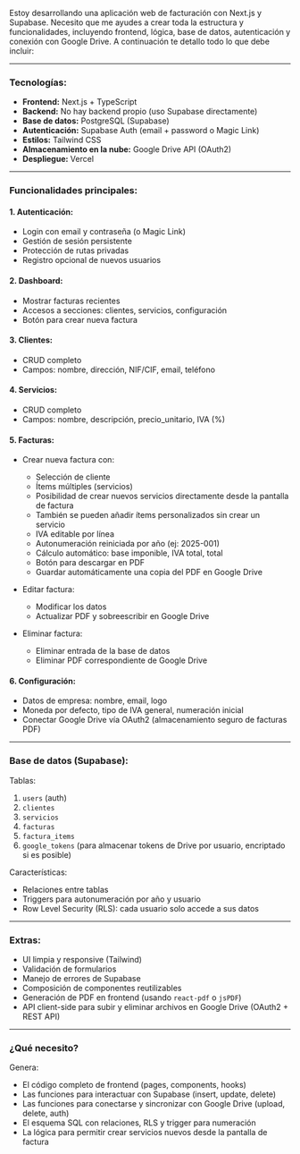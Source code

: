 Estoy desarrollando una aplicación web de facturación con Next.js y Supabase. Necesito que me ayudes a crear toda la estructura y funcionalidades, incluyendo frontend, lógica, base de datos, autenticación y conexión con Google Drive. A continuación te detallo todo lo que debe incluir:

---

### Tecnologías:

- **Frontend:** Next.js + TypeScript
- **Backend:** No hay backend propio (uso Supabase directamente)
- **Base de datos:** PostgreSQL (Supabase)
- **Autenticación:** Supabase Auth (email + password o Magic Link)
- **Estilos:** Tailwind CSS
- **Almacenamiento en la nube:** Google Drive API (OAuth2)
- **Despliegue:** Vercel

---

### Funcionalidades principales:

#### 1. Autenticación:
- Login con email y contraseña (o Magic Link)
- Gestión de sesión persistente
- Protección de rutas privadas
- Registro opcional de nuevos usuarios

#### 2. Dashboard:
- Mostrar facturas recientes
- Accesos a secciones: clientes, servicios, configuración
- Botón para crear nueva factura

#### 3. Clientes:
- CRUD completo
- Campos: nombre, dirección, NIF/CIF, email, teléfono

#### 4. Servicios:
- CRUD completo
- Campos: nombre, descripción, precio_unitario, IVA (%)

#### 5. Facturas:
- Crear nueva factura con:
  - Selección de cliente
  - Ítems múltiples (servicios)
  - Posibilidad de crear nuevos servicios directamente desde la pantalla de factura
  - También se pueden añadir ítems personalizados sin crear un servicio
  - IVA editable por línea
  - Autonumeración reiniciada por año (ej: 2025-001)
  - Cálculo automático: base imponible, IVA total, total
  - Botón para descargar en PDF
  - Guardar automáticamente una copia del PDF en Google Drive

- Editar factura:
  - Modificar los datos
  - Actualizar PDF y sobreescribir en Google Drive

- Eliminar factura:
  - Eliminar entrada de la base de datos
  - Eliminar PDF correspondiente de Google Drive

#### 6. Configuración:
- Datos de empresa: nombre, email, logo
- Moneda por defecto, tipo de IVA general, numeración inicial
- Conectar Google Drive vía OAuth2 (almacenamiento seguro de facturas PDF)

---

### Base de datos (Supabase):

Tablas:
1. `users` (auth)
2. `clientes`
3. `servicios`
4. `facturas`
5. `factura_items`
6. `google_tokens` (para almacenar tokens de Drive por usuario, encriptado si es posible)

Características:
- Relaciones entre tablas
- Triggers para autonumeración por año y usuario
- Row Level Security (RLS): cada usuario solo accede a sus datos

---

### Extras:

- UI limpia y responsive (Tailwind)
- Validación de formularios
- Manejo de errores de Supabase
- Composición de componentes reutilizables
- Generación de PDF en frontend (usando `react-pdf` o `jsPDF`)
- API client-side para subir y eliminar archivos en Google Drive (OAuth2 + REST API)

---

### ¿Qué necesito?

Genera:
- El código completo de frontend (pages, components, hooks)
- Las funciones para interactuar con Supabase (insert, update, delete)
- Las funciones para conectarse y sincronizar con Google Drive (upload, delete, auth)
- El esquema SQL con relaciones, RLS y trigger para numeración
- La lógica para permitir crear servicios nuevos desde la pantalla de factura